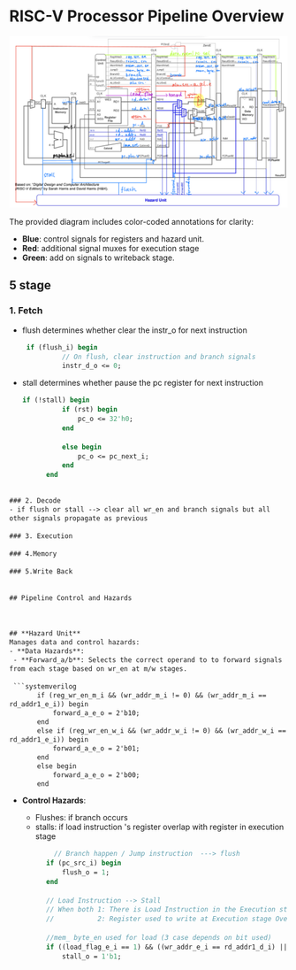 # RISC-V Processor Pipeline Overview

![pipeline structure](/images/pipeline_structure.jpg)


The provided diagram includes color-coded annotations for clarity:
- **Blue**: control signals for registers and hazard unit.
- **Red**: additional signal muxes for execution stage
- **Green**: add on signals to writeback stage.

## 5 stage

### 1. Fetch
- flush determines whether clear the instr_o for next instruction

  ```systemverilog
   if (flush_i) begin
            // On flush, clear instruction and branch signals
            instr_d_o <= 0;
  ```
- stall determines whether pause the pc register for next instruction
  ```systemverilog
  if (!stall) begin
            if (rst) begin  
                pc_o <= 32'h0;
            end

            else begin
                pc_o <= pc_next_i;
            end
        end
 ```

### 2. Decode 
- if flush or stall --> clear all wr_en and branch signals but all other signals propagate as previous

### 3. Execution

### 4.Memory 

### 5.Write Back


## Pipeline Control and Hazards



## **Hazard Unit**
Manages data and control hazards:
- **Data Hazards**:
  - **Forward_a/b**: Selects the correct operand to to forward signals from each stage based on wr_en at m/w stages.

  ```systemverilog
        if (reg_wr_en_m_i && (wr_addr_m_i != 0) && (wr_addr_m_i == rd_addr1_e_i)) begin
            forward_a_e_o = 2'b10;
        end 
        else if (reg_wr_en_w_i && (wr_addr_w_i != 0) && (wr_addr_w_i == rd_addr1_e_i)) begin
            forward_a_e_o = 2'b01;
        end 
        else begin
            forward_a_e_o = 2'b00;
        end
 ```
- **Control Hazards**:
  - Flushes: if branch occurs
  - stalls: if load instruction 's register overlap with register in execution stage

  ```systemverilog
          // Branch happen / Jump instruction  ---> flush
        if (pc_src_i) begin 
            flush_o = 1;
        end

        // Load Instruction --> Stall
        // When both 1: There is Load Instruction in the Execution stage
        //           2: Register used to write at Execution stage Overlapped with one of register are used in Decoding Stage
        
        //mem_ byte_en used for load (3 case depends on bit used)
        if ((load_flag_e_i == 1) && ((wr_addr_e_i == rd_addr1_d_i) || (wr_addr_e_i == rd_addr2_d_i))) begin
            stall_o = 1'b1;

 ```

